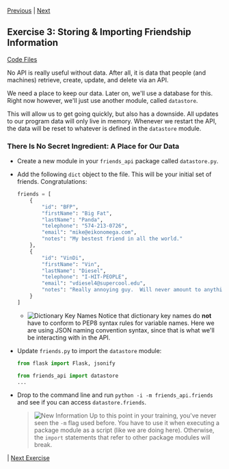 [Previous](exercise-02.md) |  [Next](exercise-04.md)
## Exercise 3: Storing & Importing Friendship Information
[Code Files](../../training/level-4-creating-web-services/bfp-reference/exercise_02)

No API is really useful without data.  After all, it is data that people (and
machines) retrieve, create, update, and delete via an API.

We need a place to keep our data.  Later on, we'll use a database for this.
Right now however, we'll just use another module, called `datastore`.

This will allow us to get going quickly, but also has a downside.  All
updates to our program data will only live in memory.  Whenever we restart
the API, the data will be reset to whatever is defined in the `datastore`
module.

### There Is No Secret Ingredient: A Place for Our Data
- Create a new module in your `friends_api` package called `datastore.py`.
- Add the following `dict` object to the file.  This will be your initial 
set of friends.  Congratulations:
    
    ```python
    friends = [
        {
            "id": "BFP",
            "firstName": "Big Fat",
            "lastName": "Panda",
            "telephone": "574-213-0726",
            "email": "mike@eikonomega.com",
            "notes": "My bestest friend in all the world."
        },
        {
            "id": "VinDi",
            "firstName": "Vin",
            "lastName": "Diesel",
            "telephone": "I-HIT-PEOPLE",
            "email": "vdiesel4@supercool.edu",
            "notes": "Really annoying guy.  Will never amount to anything."
        }
    ]
    ```
    
    - ![Dictionary Key Names](../images/information.png) Notice that 
    dictionary key names do **not** have to conform to PEP8 syntax rules
    for variable names. Here we are using JSON naming convention syntax, since 
    that is what we'll be interacting with in the API.
    
- Update `friends.py` to import the `datastore` module:
    
    ```python
    from flask import Flask, jsonify
    
    from friends_api import datastore
    ...
    ```

- Drop to the command line and run `python -i -m friends_api.friends` and 
see if you can access `datastore.friends`.  

    > ![New Information](../images/information.png) Up to this point in 
    > your training, you've never seen the `-m` flag used before.  You have
    > to use it when executing a package module as a script (like we are doing
    > here).  Otherwise, the `import` statements that refer to other package 
    > modules will break.  
    
| [Next Exercise](exercise-04.md)

    

   
